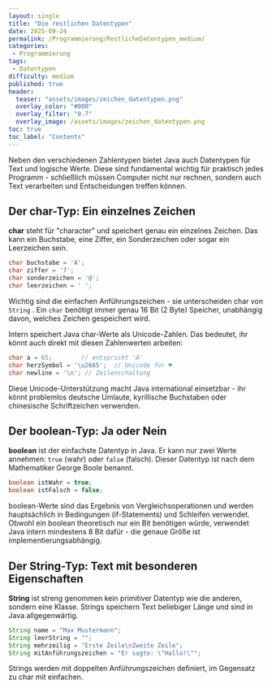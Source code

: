 ```yaml
---
layout: single
title: "Die restlichen Datentypen"
date: 2025-09-24
permalink: /Programmierung/RestlicheDatentypen_medium/
categories:
 - Programmierung
tags:
 - Datentypen
difficulty: medium
published: true
header:
  teaser: "assets/images/zeichen_datentypen.png"
  overlay_color: "#000"
  overlay_filter: "0.7"
  overlay_image: /assets/images/zeichen_datentypen.png
toc: true
toc_label: "Contents"
---
```


Neben den verschiedenen Zahlentypen bietet Java auch Datentypen für Text und logische Werte. Diese sind fundamental wichtig für praktisch jedes Programm - schließlich müssen Computer nicht nur rechnen, sondern auch Text verarbeiten und Entscheidungen treffen können.

## Der char-Typ: Ein einzelnes Zeichen

**char** steht für "character" und speichert genau ein einzelnes Zeichen. Das kann ein Buchstabe, eine Ziffer, ein Sonderzeichen oder sogar ein Leerzeichen sein.

```java
char buchstabe = 'A';
char ziffer = '7';
char sonderzeichen = '@';
char leerzeichen = ' ';
```

Wichtig sind die einfachen Anführungszeichen - sie unterscheiden char von `String` . Ein `char` benötigt immer genau 16 Bit (2 Byte) Speicher, unabhängig davon, welches Zeichen gespeichert wird.

Intern speichert Java char-Werte als Unicode-Zahlen. Das bedeutet, ihr könnt auch direkt mit diesen Zahlenwerten arbeiten:

```java
char a = 65;        // entspricht 'A'
char herzSymbol = '\u2665';  // Unicode für ♥
char newline = '\n'; // Zeilenschaltung
```

Diese Unicode-Unterstützung macht Java international einsetzbar - ihr könnt problemlos deutsche Umlaute, kyrillische Buchstaben oder chinesische Schriftzeichen verwenden.

## Der boolean-Typ: Ja oder Nein

**boolean** ist der einfachste Datentyp in Java. Er kann nur zwei Werte annehmen: `true` (wahr) oder `false` (falsch). Dieser Datentyp ist nach dem Mathematiker George Boole benannt.

```java
boolean istWahr = true;
boolean istFalsch = false;
```

boolean-Werte sind das Ergebnis von Vergleichsoperationen und werden hauptsächlich in Bedingungen (if-Statements) und Schleifen verwendet. Obwohl ein boolean theoretisch nur ein Bit benötigen würde, verwendet Java intern mindestens 8 Bit dafür - die genaue Größe ist implementierungsabhängig.

## Der String-Typ: Text mit besonderen Eigenschaften

**String** ist streng genommen kein primitiver Datentyp wie die anderen, sondern eine Klasse. Strings speichern Text beliebiger Länge und sind in Java allgegenwärtig.

```java
String name = "Max Mustermann";
String leerString = "";
String mehrzeilig = "Erste Zeile\nZweite Zeile";
String mitAnführungszeichen = "Er sagte: \"Hallo!\"";
```

Strings werden mit doppelten Anführungszeichen definiert, im Gegensatz zu char mit einfachen. 

